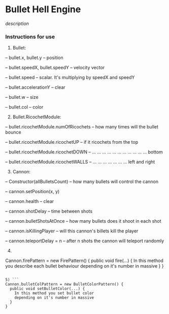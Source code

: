 # Bullet Hell Engine
*description*

### Instructions for use

1) Bullet:

  – bullet.x, bullet.y – position
  
  – bullet.speedX, bullet.speedY – velocity vector
  
  – bullet.speed – scalar. It's multiplying by speedX and speedY
  
  – bullet.accelerationY – clear
  
  – bullet.w – size
  
  – bullet.col – color
  
  2) Bullet.RicochetModule:
  
  – bullet.ricochetModule.numOfRicochets – how many times will the bullet bounce
  
  – bullet.ricochetModule.ricochetUP – if it ricochets from the top
  
  – bullet.ricochetModule.ricochetDOWN – … … … … … … … … … … … bottom
  
  – bullet.ricochetModule.ricochetWALLS – … … … … … … … left and right
   
  3) Cannon:
  
  – Constructor(allBulletsCount) – how many bullets will control the cannon
  
  – cannon.setPosition(x, y)
  
  – cannon.health – clear
  
  – cannon.shotDelay – time between shots
  
  – cannon.bulletShotsAtOnce – how many bullets does it shoot in each shot
  
  – cannon.isKillingPlayer – will this cannon's billets kill the player
  
  – cannon.teleportDelay = n – after n shots the cannon will teleport randomly
  
  4) ```
  Cannon.firePattern = new FirePattern() {
    public void fire(...) {
      In this method you describe each bullet behaviour 
      depending on it's number in massive
    }
  }
  ```
  
  5) ```
  Cannon.bulletColPattern = new BulletColorPattern() {
    public void setBulletColor(...) {
      In this method you set bullet color
      depending on it's number in massive
    }
  }
  ```
  
